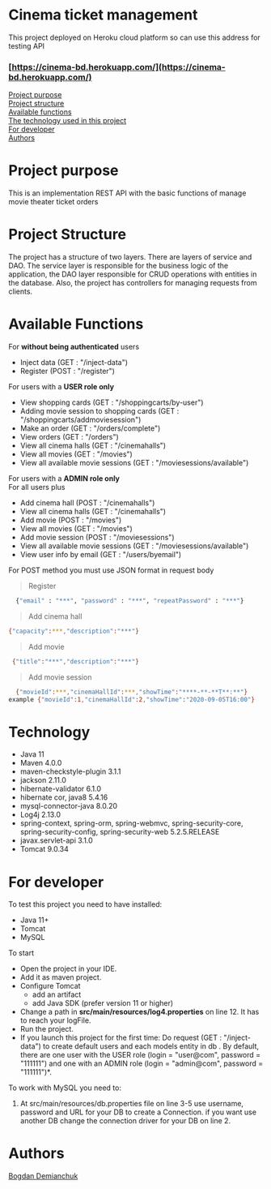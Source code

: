 # Сinema ticket management
This project deployed on Heroku cloud platform
so can use this address for testing API
### [https://cinema-bd.herokuapp.com/](https://cinema-bd.herokuapp.com/) <br>
[Project purpose](#purpose)<br>
[Project structure](#structure)<br>
[Available functions](#avaiable_functions)<br>
[The technology used in this project](#technology)<br>
[For developer](#developer-start)<br>
[Authors](#authors)

# <a name="purpose"></a>Project purpose
This is an implementation REST API with the basic functions of manage movie theater ticket orders

# <a name="structure"></a>Project Structure
   The project has a structure of two layers. There are layers of service and DAO. The service layer is responsible for the business logic of the application, the DAO layer responsible for CRUD operations with entities in the database. Also, the project has controllers for managing requests from clients.

# <a name="avvailable_functions"></a>Available Functions
For **without being authenticated** users
* Inject data (GET : "/inject-data")
* Register (POST : "/register")

For users with a **USER role only**<br>
* View shopping cards (GET : "/shoppingcarts/by-user")
* Adding movie session to shopping cards (GET : "/shoppingcarts/addmoviesession")
* Make an order (GET : "/orders/complete")
* View orders (GET : "/orders")
* View all cinema halls (GET : "/cinemahalls")
* View all movies (GET : "/movies")
* View all available movie sessions (GET : "/moviesessions/available")

For users with a **ADMIN role only**<br>
For all users plus

* Add cinema hall (POST : "/cinemahalls")
* View all cinema halls (GET : "/cinemahalls")
* Add movie (POST : "/movies")
* View all movies (GET : "/movies")
* Add movie session (POST : "/moviesessions")
* View all available movie sessions (GET : "/moviesessions/available")
* View user info by email (GET : "/users/byemail")

For POST method you must use JSON format in request body 
>Register
```sh
  {"email" : "***", "password" : "***", "repeatPassword" : "***"}
 ```
> Add cinema hall<br>
```sh
{"capacity":***,"description":"***"}
```
> Add movie
```sh
 {"title":"***","description":"***"}
 ```
> Add movie session
```sh
  {"movieId":***,"cinemaHallId":***,"showTime":"****-**-**T**:**"}
example {"movieId":1,"cinemaHallId":2,"showTime":"2020-09-05T16:00"}
```
# <a name="technology"></a>Technology
* Java 11
* Maven 4.0.0
* maven-checkstyle-plugin 3.1.1
* jackson 2.11.0
* hibernate-validator 6.1.0
* hibernate cor, java8 5.4.16
* mysql-connector-java 8.0.20
* Log4j 2.13.0
* spring-context, spring-orm, spring-webmvc, spring-security-core, spring-security-config, spring-security-web 5.2.5.RELEASE
* javax.servlet-api 3.1.0
* Tomcat 9.0.34

# <a name="developer-start"></a>For developer
To test this project you need to have installed:

* Java 11+
* Tomcat
* MySQL 

To start
* Open the project in your IDE.
* Add it as maven project.
* Configure Tomcat
    * add an artifact
    * add Java SDK (prefer version 11 or higher)
* Change a path in **src/main/resources/log4.properties** on line 12. It has to reach your logFile.
* Run the project.
* If you launch this project for the first time: 
     Do request (GET : "/inject-data") to create default users and each models entity in db . By default, there are one user with the USER role (login = "user@com", password = "111111") 
and one with an ADMIN role (login = "admin@com", password = "111111")*.

To work with MySQL you need to:
1. At src/main/resources/db.properties file on line 3-5 use username, password and URL for your DB to create a Connection.
if you want use another DB change the connection driver for your DB on line 2.
# <a name="authors"></a>Authors
[Bogdan Demianchuk](https://github.com/Bogdan-Demianchuk)